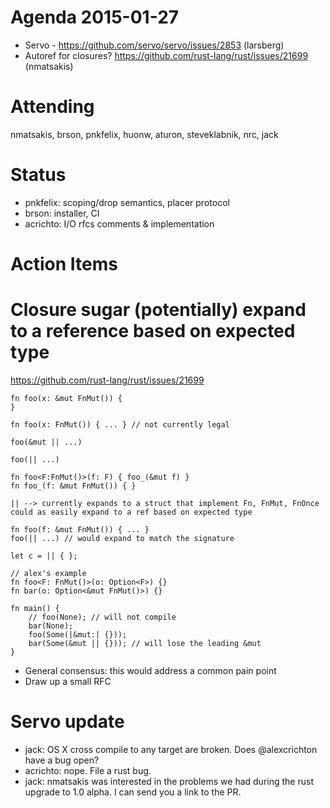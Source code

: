 # Agenda 2015-01-27

* Servo - https://github.com/servo/servo/issues/2853 (larsberg)
* Autoref for closures? https://github.com/rust-lang/rust/issues/21699 (nmatsakis)

# Attending

nmatsakis, brson, pnkfelix, huonw, aturon, steveklabnik, nrc, jack


# Status

* pnkfelix: scoping/drop semantics, placer protocol
* brson: installer, CI
* acrichto: I/O rfcs comments & implementation

# Action Items

# Closure sugar (potentially) expand to a reference based on expected type

https://github.com/rust-lang/rust/issues/21699

```
fn foo(x: &mut FnMut()) {
}

fn foo(x: FnMut()) { ... } // not currently legal
```

```
foo(&mut || ...)
```

```
foo(|| ...)

fn foo<F:FnMut()>(f: F) { foo_(&mut f) }
fn foo_(f: &mut FnMut()) { }
```

```
|| --> currently expands to a struct that implement Fn, FnMut, FnOnce
could as easily expand to a ref based on expected type
```

```
fn foo(f: &mut FnMut()) { ... }
foo(|| ...) // would expand to match the signature
```

```
let c = || { };
```

```
// alex's example
fn foo<F: FnMut()>(o: Option<F>) {}
fn bar(o: Option<&mut FnMut()>) {}

fn main() {
    // foo(None); // will not compile
    bar(None);
    foo(Some(|&mut:| {}));
    bar(Some(&mut || {})); // will lose the leading &mut
}

```

- General consensus: this would address a common pain point
- Draw up a small RFC

# Servo update

- jack: OS X cross compile to any target are broken. Does @alexcrichton have a bug open?
- acrichto: nope. File a rust bug.
- jack: nmatsakis was interested in the problems we had during the rust upgrade to 1.0 alpha. I can send you a link to the PR.




